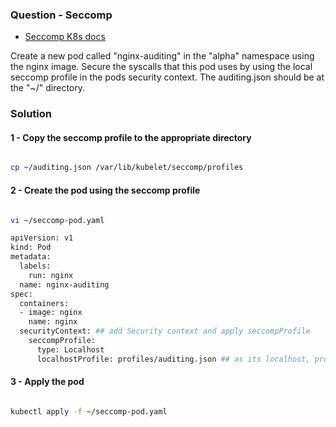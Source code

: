 ### Question - Seccomp

- [Seccomp K8s docs](https://kubernetes.io/docs/tutorials/clusters/seccomp/)

Create a new pod called "nginx-auditing" in the "alpha" namespace using the nginx image. Secure the syscalls that this pod uses by using the local seccomp profile in the pods security context. The auditing.json should be at the "~/" directory.

### Solution

#### 1 - Copy the seccomp profile to the appropriate directory

```sh

cp ~/auditing.json /var/lib/kubelet/seccomp/profiles

```

#### 2 - Create the pod using the seccomp profile

```sh

vi ~/seccomp-pod.yaml

apiVersion: v1
kind: Pod
metadata:
  labels:
    run: nginx
  name: nginx-auditing
spec:
  containers:
  - image: nginx
    name: nginx
  securityContext: ## add Security context and apply seccompProfile
    seccompProfile:
      type: Localhost 
      localhostProfile: profiles/auditing.json ## as its localhost, profile location should be here

```

#### 3 - Apply the pod

```sh

kubectl apply -f ~/seccomp-pod.yaml

```
